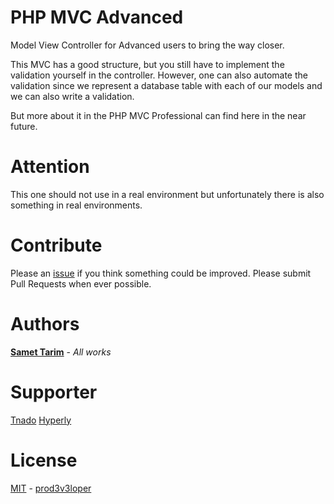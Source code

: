 # PHP MVC Advanced

Model View Controller for Advanced users to bring the way closer.

This MVC has a good structure, but you still have to implement the validation yourself in the controller. 
However, one can also automate the validation since we represent a database table with each of our models and we can also write a validation. 

But more about it in the PHP MVC Professional can find here in the near future.

# Attention

This one should not use in a real environment but unfortunately there is also something in real environments.

# Contribute

Please an [issue](https://github.com/prod3v3loper/php-mvc-beginner/issues) if you
think something could be improved. Please submit Pull Requests when ever
possible.

# Authors

**[Samet Tarim](https://www.prod3v3loper.com)** - *All works*

# Supporter

[Tnado](https://www.tnado.com/blog/)
[Hyperly](https://www.hyperly.de)

# License

[MIT](https://github.com/prod3v3loper/php-mvc-advanced/blob/master/LICENSE) - [prod3v3loper](https://www.tnado.com/author/prod3v3loper/)